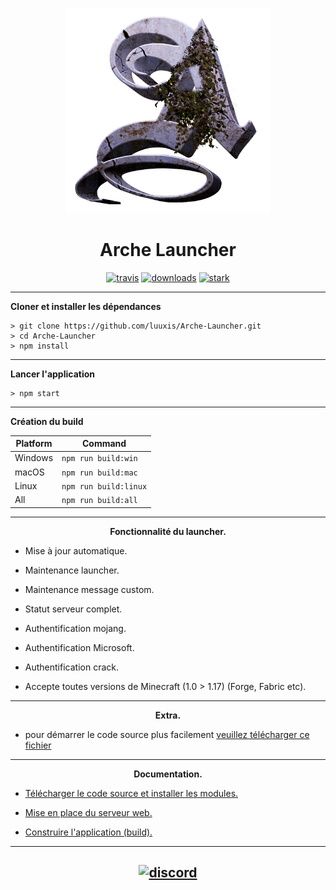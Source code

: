 <p align="center"><img src="./app/assets/images/icon/icon.png" width="65%" height="65%" alt="Arche"></p>

<h1 align="center">Arche Launcher</h1>



[<p align="center">
<img src="https://img.shields.io/badge/build-stable-orange.svg?style=for-the-badge" alt="travis">](https://github.com/luuxis/Arche-Launcher/releases) 
[<img src="https://img.shields.io/badge/version-v1.0.1-orange.svg?style=for-the-badge" alt="downloads">](https://github.com/luuxis/Arche-Launcher/releases) 
[<img src="https://img.shields.io/badge/plateforme-win,%20mac,%20linux-blue.svg?style=for-the-badge"  height="28px" alt="stark">](https://github.com/luuxis/Arche-Launcher/releases) </p>


---

**Cloner et installer les dépendances**

```console
> git clone https://github.com/luuxis/Arche-Launcher.git
> cd Arche-Launcher
> npm install
```

---

**Lancer l'application**

```console
> npm start
```
---

**Création du build**

| Platform    | Command              |
| ----------- | -------------------- |
| Windows  | `npm run build:win`   |
| macOS    | `npm run build:mac`   |
| Linux    | `npm run build:linux` |
| All    | `npm run build:all` |

---

**<p align="center">Fonctionnalité du launcher.</p>**

- Mise à jour automatique.

- Maintenance launcher.

- Maintenance message custom.

- Statut serveur complet.

- Authentification mojang.

- Authentification Microsoft.

- Authentification crack.

- Accepte toutes versions de Minecraft (1.0 > 1.17) (Forge, Fabric etc).

---

**<p align="center">Extra.</p>**

- pour démarrer le code source plus facilement [veuillez télécharger ce fichier](https://cdn.discordapp.com/attachments/784093485794983946/858091304953315328/Arche-Launcher-dev.exe) 

---

**<p align="center">Documentation.</p>**

- [Télécharger le code source et installer les modules.](https://github.com/luuxis/Arche-Launcher/wiki/T%C3%A9l%C3%A9charger-le-code-source-et-installer-les-modules)

- [Mise en place du serveur web.](https://github.com/luuxis/Arche-Launcher/wiki/Mise-en-place-du-serveur-web)

- [Construire l'application (build).](https://github.com/luuxis/Arche-Launcher/wiki/Construire-l'application-(build))

---


[<p align="center"><img src="https://discordapp.com/api/guilds/819729377650278420/embed.png?style=banner4" alt="discord">](https://discord.gg/X54Qb9em9Y) 
---


[releases]: https://github.com/luuxis/Arche-Launcher/releases 'releases'
[build]: https://github.com/luuxis/Arche-Launcher/releases 'build'


